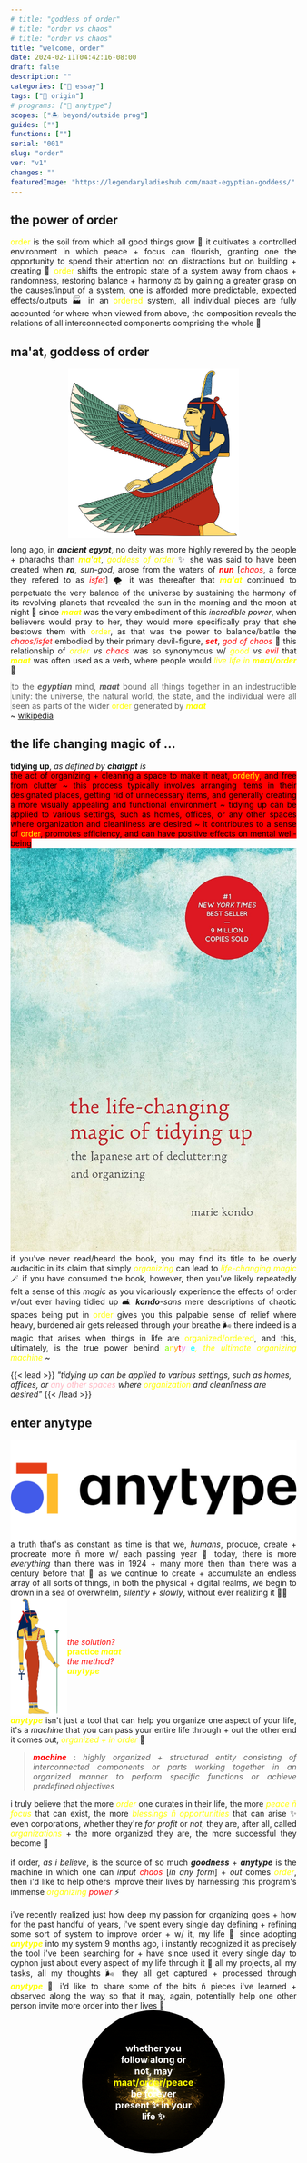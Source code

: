 ```yaml
---
# title: "goddess of order"
# title: "order vs chaos"
# title: "order vs chaos"
title: "welcome, order"
date: 2024-02-11T04:42:16-08:00
draft: false
description: ""
categories: ["📰 essay"]
tags: ["🗿 origin"]
# programs: ["🦎 anytype"]
scopes: ["🏝 beyond/outside prog"]
guides: [""]
functions: [""]
serial: "001"
slug: "order"
ver: "v1"
changes: ""
featuredImage: "https://legendaryladieshub.com/maat-egyptian-goddess/"
---
```

<!--
-->
## the power of order

<p style="padding: 0; margin: 0 0 0 0; text-align: justify"> <span style="color: yellow;">order</span> is the soil from which all good things grow 🌱 it cultivates a controlled environment in which peace + focus can flourish, granting one the opportunity to spend their attention not on distractions but on building + creating 💐 <span style="color: yellow;">order</span> shifts the entropic state of a system away from chaos + randomness, restoring balance + harmony ⚖️ by gaining a greater grasp on the causes/input of a system, one is afforded more predictable, expected effects/outputs 🏭 in an <span style="color: yellow;">ordered</span> system, all individual pieces are fully accounted for where when viewed from above, the composition reveals the relations of all interconnected components comprising the whole 🧩

## ma'at, goddess of order

<div id="maat" style="display: block;">

  <div id="maat1">
    <img src="img/maat-wings-icon-left.png" alt="Additional Image 2" width="300" style="display: block; margin: auto;">
  </div>

  <div id="maat2">
    <p style="padding: 0; margin: 12px 0 0 0; text-align: justify">long ago, in <b><i>ancient egypt</i></b>, no deity was more highly revered by the people + pharaohs than <b><i style="color: yellow;">ma'at</i></b>, <i style="color: yellow;">goddess of order</i> ✨ she was said to have been created when <b><i>ra</i></b>, <i>sun-god</i>, arose from the waters of <b><i style="color:red;">nun</i></b> [<i style="color: red;">chaos</i>, a force they refered to as <i style="color: red;">isfet</i>] 🌪 it was thereafter that <b><i style="color: yellow;">ma'at</i></b> continued to perpetuate the very balance of the universe by sustaining the harmony of its revolving planets that revealed the sun in the morning and the moon at night 🌛 since <b><i style="color: yellow;">maat</i></b> was the very embodiment of this <i>incredible power</i>, when believers would pray to her, they would more specifically pray that she bestows them with <span style="color: yellow;">order</span>, as that was the power to balance/battle the <i style="color: red;">chaos/isfet</i> embodied by their primary devil-figure, <b><i style="color: red;">set</i></b>, <i style="color: red;">god of chaos</i> 👹 this relationship of <i><span style="color: yellow;">order</span> vs <span style="color: red;">chaos</span></i> was so synonymous w/ <i><span style="color: yellow;">good</span> vs <span style="color: red;">evil</span></i> that <b><i style="color: yellow;">maat</i></b> was often used as a verb, where people would <i style="color: yellow;">live life in <b>maat/order</b></i> 🌟</p>
  </div>

  <div id="maat3">
    <blockquote style="padding: 0; margin: 12px 0 0 0; text-align: justify">
    to the <b><i>egyptian</i></b> mind, <b><i>maat</i></b> bound all things together in an indestructible unity: the universe, the natural world, the state, and the individual were all seen as parts of the wider <span style="color: yellow;">order</span> generated by <b><i style="color: yellow;">maat</i></b>
    </blockquote>
    ~ <a href="https://en.wikipedia.org/wiki/Maat" target="_blank">wikipedia </a>

  </div>

</div>


## the life changing magic of ...

<div id="kondo" style="display: block;">
    <div id="kondo1">
        <p style="padding: 0; margin: 6px 0 0 0; text-align: justify;"><b>tidying up</b>, <i>as defined by <b>chatgpt</b> is</i> <br>
        <mark style="background-color: red; color: black; padding: 0px; border-radius: 0px;">the act of organizing + cleaning a space to make it neat, <span style="color: yellow;">orderly</span>, and free from clutter ~ this process typically involves arranging items in their designated places, getting rid of unnecessary items, and generally creating a more visually appealing and functional environment ~ tidying up can be applied to various settings, such as homes, offices, or any other spaces where organization and cleanliness are desired ~ it contributes to a sense of <span style="color: yellow;">order</span>, promotes efficiency, and can have positive effects on mental well-being</mark></p>
    </div>
  <div id="kondo2">
    <img src="img/the life-changing magic of tidying up ~ the japanese art of decluttering and organizing.jpg" alt="book cover of marie kondo's book, the life-changing magic of tidying up ~ the japanese art of decluttering and organizing" >
  </div>
  <div id="kondo3">
    <p style="padding: 0; margin: 0 0 0 0; text-align: justify;">if you've never read/heard the book, you may find its title to be overly audacitic in its claim that simply <i style="color: yellow;">organizing</i> can lead to <i style="color: yellow;">life-changing magic</i> 🪄 if you have consumed the book, however, then you've likely repeatedly felt a sense of this <i>magic</i> as you vicariously experience the effects of order w/out ever having tidied up 🛋 <i><b>kondo</b>-sans</i> mere descriptions of chaotic spaces being put in <span style="color: yellow;">order</span> gives you this palpable sense of relief where heavy, burdened air gets released through your breathe 🌬 there indeed is a magic that arises when things in life are <span style="color: yellow;">organized/ordered</span>, and this, ultimately, is the true power behind <span style="color: chartreuse;">a</span><span style="color: yellow;">n</span><span style="color: orange;">y</span><span style="color: red;">t</span><span style="color: violet;">y</span><span style="color: azure;">p</span><span style="color: aqua;">e</span><i style="color: yellow;">, the ultimate organizing machine</i> ~
    </p>
  </div>
</div>

{{< lead >}}
*"tidying up can be applied to various settings, such as homes, offices, or <span style="color: lightpink;">any other spaces</span> where <span style="color: yellow;">organization</span> and cleanliness are desired"*
{{< /lead >}}



## enter anytype
<img src="img/anytype coa.webp" alt="old version of anytype logo and wordmark" width="700" style="display: block; margin: auto;">

<p style="padding: 0; margin: 0 0 0 0; text-align: justify;">a truth that's as constant as time is that we, <i>humans</i>,  produce, create + procreate more ñ more w/ each passing year 💫 today, there is more <i>everything</i> than there was in 1924 + many more then than there was a century before that 🗿 as we continue to create + accumulate an endless array of all sorts of things, in both the physical + digital realms, we begin to drown in a sea of overwhelm, <i>silently + slowly</i>, without ever realizing it 😵‍💫</p>

<div style="display: flex; justify-content: left; align-items: center;">
    <div id="maat pic">
        <img src="img/maat-icon-right.png" alt="old version of anytype logo and wordmark" width="100" style="display: flex; justify-content: center;  margin: auto;">
    </div>
    <div id="words">
        <i style="color: red;">the solution?</i> <br>
        <b style="color: yellow;">practice <i>maat</i></b> <br>
        <i style="color: red;">the method?</i> <br>
        <b style="color: yellow;"><i>anytype</i></b> <br>
    </div>
</div>

<p style="padding: 0; margin: 0 0 0 0; text-align: justify;"><b><i style="color: yellow;">anytype</i></b> isn't just a tool that can help you organize one aspect of your life, it's a <i>machine</i> that you can pass your entire life through + out the other end it comes out, <i style="color: yellow;">organized + in order</i> 🧮</p>

> <p style="padding: 0; margin: 0 0 0 0; text-align: justify;"><b style="color: red;"><i>machine</i></b> : <i>highly organized + structured entity consisting of interconnected components or parts working together in an organized manner to perform specific functions or achieve predefined objectives</i></p>


<p style="padding: 0; margin: 0 0 0 0; text-align: justify;">i truly believe that the more <i style="color: yellow;">order</i> one curates in their life, the more <i style="color: yellow;">peace ñ focus</i> that can exist, the more <i style="color: yellow;">blessings ñ opportunities</i> that can arise ✨ even corporations, whether they're <i>for profit</i> or <i>not</i>, they are, after all, called <i style="color: yellow;">organizations</i> + the more organized they are, the more successful they become 🍯</p><br>


<p style="padding: 0; margin: 0 0 0 0; text-align: justify;">if order, <i>as i believe</i>, is the source of so much <b><i>goodness</i></b> + <b><i>anytype</i></b> is the machine in which one can <i>input</i> <i style="color: red;">chaos</i> [<i>in any form</i>] + <i>out</i>  comes <i style="color: yellow;">order</i>, then i'd like to help others improve their lives by harnessing this program's immense <i style="color: yellow;">organizing</i> <i style="color: red;">power</i> ⚡️</p>
<br>
<p style="padding: 0; margin: 0 0 0 0; text-align: justify;">i've recently realized just how deep my passion for organizing goes + how for the past handful of years, i've spent every single day defining + refining some sort of system to improve order + w/ it, my life 🌟 since adopting <b><i style="color: yellow;">anytype</i></b> into my system 9 months ago, i instantly recognized it as precisely the tool i've been searching for + have since used it every single day to cyphon just about every aspect of my life through it 🧬 all my projects, all my tasks, all my thoughts 🌬 they all get captured + processed through <b><i style="color: yellow;">anytype</i></b> 💠 i'd like to share some of the bits ñ pieces i've learned + observed along the way so that it may, again, potentially help one other person invite more order into their lives 💛

<div style="display: flex; justify-content: center;">
<div style="position: relative; width: 50%;">
  <img src="img/swirling-gold-vortex.gif" alt="Image Description" style="width: 100%; border-radius: 50%;">
  <p style="position: absolute; top: 50%; left: 50%; transform: translate(-50%, -50%); color: white; font-size: 16px; font-weight: bold; text-align: center; margin: 0; padding: 0">
    whether you follow along or not, may <b style="color: yellow;">maat/order/peace</b> be forever present ✨ in your life ✨
  </p>
</div>
</div>


<!-- scraps

so, for the next year, until <i>2025/11/02</i>, i will be uploading at least one post per day relating to <b><i style="color: yellow;">anytype</i></b> 🦎

-->
